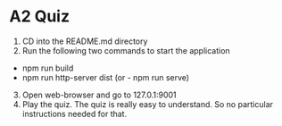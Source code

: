 # A2 Quiz

1. CD into the README.md directory
2. Run the following two commands to start the application
- npm run build
- npm run http-server dist (or - npm run serve)
3. Open web-browser and go to 127.0.1:9001
4. Play the quiz. The quiz is really easy to understand. So no particular instructions needed for that.

